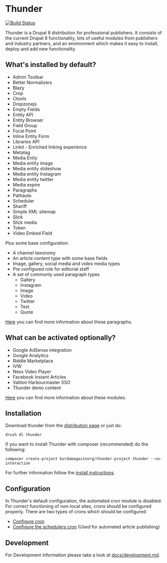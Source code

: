 # Thunder

[![Build Status](https://travis-ci.org/BurdaMagazinOrg/thunder-distribution.svg?branch=8.x-1.x)](https://travis-ci.org/BurdaMagazinOrg/thunder-distribution)

Thunder is a Drupal 8 distribution for professional publishers. It consists of the current Drupal 8 functionality, lots of useful modules from publishers and industry partners, and an environment which makes it easy to install, deploy and add new functionality.

## What's installed by default?

* Admin Toolbar
* Better Normalizers
* Blazy
* Crop
* Ctools
* Dropzonejs
* Empty Fields
* Entity API
* Entity Browser
* Field Group
* Focal Point
* Inline Entity Form
* Libraries API
* Linkit - Enriched linking experience
* Metatag
* Media Entiy
* Media entity image
* Media entity slideshow
* Media entity Instagram
* Media entity twitter
* Media expire
* Paragraphs
* Pathauto
* Scheduler
* Shariff
* Simple XML sitemap
* Slick
* Slick media
* Token
* Video Embed Field

Plus some base configuration:

* A channel taxonomy
* An article content type with some base fields
* Image, gallery, social media and video media types
* Pre configured role for editorial staff
* A set of commonly used paragraph types
    * Gallery
    * Instagram
    * Image
    * Video
    * Twitter
    * Text
    * Quote

[Here](https://github.com/BurdaMagazinOrg/thunder-distribution/blob/develop/modules/thunder_paragraphs/README.md) you can find more information about these paragraphs.
 
## What can be activated optionally?

* Google AdSense integration
* Google Analytics
* Riddle Marketplace
* IVW
* Nexx Video Player
* Facebook Instant Articles
* Valiton Harbourmaster SSO
* Thunder demo content


[Here](https://burdamagazinorg.gitbooks.io/thunder/content/) you can find more information about these modules.

## Installation

Download thunder from the [distribution page](https://www.drupal.org/project/thunder) or just do:

```
drush dl thunder
```

If you want to install Thunder with composer (recommended) do the following:

```
composer create-project burdamagazinorg/thunder-project thunder --no-interaction
```

For further information follow the [install instructions](https://www.drupal.org/docs/8/install). 

## Configuration

In Thunder's default configuration, the automated cron module is disabled. For correct functioning of non-local sites, crons should be configured properly.
There are two types of crons which should be configured:

* [Configure cron](https://www.drupal.org/docs/7/setting-up-cron-for-drupal/configuring-cron-jobs-using-the-cron-command)
* [Configure the schedulers cron](http://cgit.drupalcode.org/scheduler/tree/README.txt?h=8.x-1.x) (Used for automated article publishing)

## Development

For Development information please take a look at [docs/development.md](docs/development.md).

